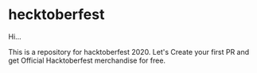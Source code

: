 # hecktoberfest

Hi...

This is a repository for hacktoberfest 2020.
Let's Create your first PR and get Official Hacktoberfest merchandise for free.